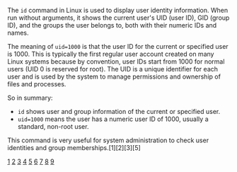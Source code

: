 The `id` command in Linux is used to display user identity information. When run without arguments, it shows the current
user's UID (user ID), GID (group ID), and the groups the user belongs to, both with their numeric IDs and names.

The meaning of `uid=1000` is that the user ID for the current or specified user is 1000. This is typically the first regular
user account created on many Linux systems because by convention, user IDs start from 1000 for normal users (UID 0 is
reserved for root). The UID is a unique identifier for each user and is used by the system to manage permissions and
ownership of files and processes.

So in summary:

- `id` shows user and group information of the current or specified user.
- `uid=1000` means the user has a numeric user ID of 1000, usually a standard, non-root user.

This command is very useful for system administration to check user identities and group memberships.[1][2][3][5]

[1](https://www.tutorialspoint.com/unix_commands/id.htm)
[2](https://www.geeksforgeeks.org/linux-unix/id-command-in-linux-with-examples/)
[3](https://www.atlantic.net/vps-hosting/how-to-use-the-id-command-in-linux/) [4](https://pimylifeup.com/id-command-linux/)
[5](https://www.howtoforge.com/linux-id-command/)
[6](https://www.cyberciti.biz/faq/unix-linux-id-command-examples-usage-syntax/)
[7](https://www.youtube.com/watch?v=uiZrWIHX32Y)
[8](https://www.voxfor.com/how-to-get-and-understand-user-ids-uids-in-linux/)
[9](https://www.linuxtoday.com/it-management/beginners-guide-for-id-command-in-linux/)
